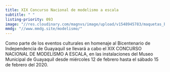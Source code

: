 ```yaml
---
title: XIX Concurso Nacional de modelismo a escala
subtitle: " "
listing-priority: 093
image: "//res.cloudinary.com/magnvs/image/upload/v1548945783/maquetas_b0jqfl.jpg"
mmdg: "//www.mmdg.site/modelismo/"
---
```

Como parte de los eventos culturales en homenaje al Bicentenario de Independencia de Guayaquil se llevará a cabo el XIX CONCURSO NACIONAL DE MODELISMO A ESCALA, en las instalaciones del Museo Municipal de Guayaquil desde miércoles 12 de febrero hasta el sábado 15 de febrero del 2020.
